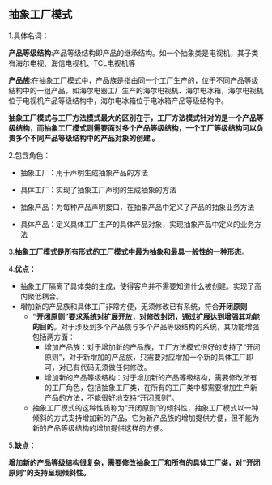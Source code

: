 ## 抽象工厂模式
1.具体名词：

**产品等级结构**:产品等级结构即产品的继承结构。如一个抽象类是电视机，其子类有海尔电视、海信电视机、TCL电视机等

**产品族**:在抽象工厂模式中，产品族是指由同一个工厂生产的，位于不同产品等级结构中的一组产品，如海尔电器工厂生产的海尔电视机、海尔电冰箱，海尔电视机位于电视机产品等级结构中，海尔电冰箱位于电冰箱产品等级结构中。

**抽象工厂模式与工厂方法模式最大的区别在于，工厂方法模式针对的是一个产品等级结构，而抽象工厂模式则需要面对多个产品等级结构，一个工厂等级结构可以负责多个不同产品等级结构中的产品对象的创建 。**

2.包含角色：

- 抽象工厂：用于声明生成抽象产品的方法

- 具体工厂：实现了抽象工厂声明的生成抽象的方法
- 抽象产品：为每种产品声明接口，在抽象产品中定义了产品的抽象业务方法
- 具体产品：定义具体工厂生产的具体产品对象，实现抽象产品中定义的业务方法

3.**抽象工厂模式是所有形式的工厂模式中最为抽象和最具一般性的一种形态**。

4.**优点：**

- 抽象工厂隔离了具体类的生成，使得客户并不需要知道什么被创建。实现了高内聚低耦合。
- 增加新的产品族和具体工厂非常方便，无须修改已有系统，符合**开闭原则**
  - **“开闭原则”要求系统对扩展开放，对修改封闭，通过扩展达到增强其功能的目的**。对于涉及到多个产品族与多个产品等级结构的系统，其功能增强包括两方面：
    - 增加产品族：对于增加新的产品族，工厂方法模式很好的支持了“开闭原则”，对于新增加的产品族，只需要对应增加一个新的具体工厂即可，对已有代码无须做任何修改。
    - 增加新的产品等级结构：对于增加新的产品等级结构，需要修改所有的工厂角色，包括抽象工厂类，在所有的工厂类中都需要增加生产新产品的方法，不能很好地支持“开闭原则”。
  - 抽象工厂模式的这种性质称为“开闭原则”的倾斜性，抽象工厂模式以一种倾斜的方式支持增加新的产品，它为新产品族的增加提供方便，但不能为新的产品等级结构的增加提供这样的方便。

5.**缺点：**

**增加新的产品等级结构很复杂，需要修改抽象工厂和所有的具体工厂类，对“开闭原则”的支持呈现倾斜性。**

